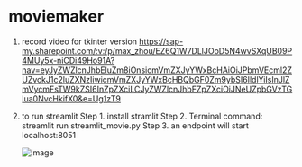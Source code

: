 # moviemaker

1. record video for tkinter version
https://sap-my.sharepoint.com/:v:/p/max_zhou/EZ6Q1W7DLlJOoD5N4wvSXqUB09P4MUy5x-niCDi49Ho91A?nav=eyJyZWZlcnJhbEluZm8iOnsicmVmZXJyYWxBcHAiOiJPbmVEcml2ZUZvckJ1c2luZXNzIiwicmVmZXJyYWxBcHBQbGF0Zm9ybSI6IldlYiIsInJlZmVycmFsTW9kZSI6InZpZXciLCJyZWZlcnJhbFZpZXciOiJNeUZpbGVzTGlua0NvcHkifX0&e=Ug1zT9


2. to run streamlit
   Step 1. install stramlit
   Step 2. Terminal command:  streamlit run streamlit_movie.py
   Step 3. an endpoint will start localhost:8051

   ![image](https://github.com/user-attachments/assets/457f9d5e-aa61-481e-a334-34f80fe36398)

 
